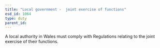 ```yaml
---
title: "Local government -  joint exercise of functions"
esd_id: 1064
type: duty
parent_id:  
---
```


A local authority in Wales must comply with Regulations relating to the joint exercise of their functions.

